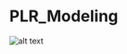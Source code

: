 # PLR_Modeling
![alt text](https://github.com/josephmitchell48/PLR_Modeling/blob/main/media/muscleTwitch.png/image.png?raw=true)
